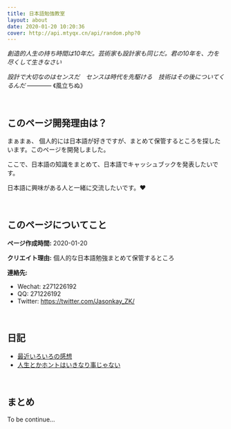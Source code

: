```yaml
---
title: 日本語勉強教室
layout: about
date: 2020-01-20 10:20:36
cover: http://api.mtyqx.cn/api/random.php?0
---
```


*創造的人生の持ち時間は10年だ。芸術家も設計家も同じだ。君の10年を、力を尽くして生きなさい*

*設計で大切なのはセンスだ　センスは時代を先駆ける　技術はその後についてくるんだ* ———— 《風立ちぬ》

<br/>

## このページ開発理由は？

まぁまぁ、 個人的には日本語が好きですが、まとめて保管するところを探したいます。このページを開発しました。 

ここで、日本語の知識をまとめて、日本語でキャッシュブックを発表したいです。

日本語に興味がある人と一緒に交流したいです。❤

<br/>

## このページについてこと

**ページ作成時間:** 2020-01-20

**クリエイト理由:** 個人的な日本語勉強まとめて保管するところ

**連絡先:**

-   Wechat: z271226192
-   QQ: 271226192
-   Twitter: https://twitter.com/Jasonkay_ZK/

<br/>

## 日記

-   [最近いろいろの感想](https://jasonkayzk.github.io/2020/02/05/最近いろいろの感想/)
-   [人生とかホントはいきなり事じゃない](https://jasonkayzk.github.io/2020/03/21/人生とかホントはいきなり事じゃない/)



<br/>

## まとめ

To be continue…

<br/>

